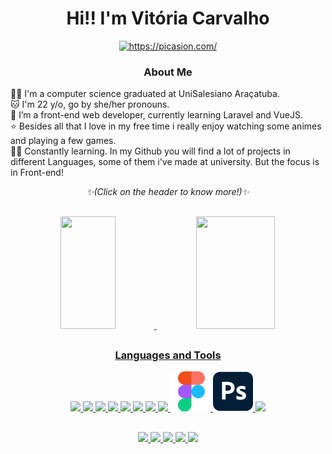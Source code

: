 <!-- Intro -->

<h1 align="center">Hi!! I'm Vitória Carvalho</h1>
<p align="Center">
  <a href="https://picasion.com/"><img src="https://i.picasion.com/pic92/0995b2f0727c39fdf46f816c66628195.gif" width="150" height="150" border="0" alt="https://picasion.com/" /></a><br /><a href="https://picasion.com/"></a>
</p>
<h3 align="center">About Me</h3>  
 <p>
 👩‍🎓  I'm a computer science graduated at UniSalesiano Araçatuba.
<br>🐱 I'm 22 y/o, go by she/her pronouns.
<br>💫 I’m a front-end web developer, currently learning Laravel and VueJS.
<br>⭐ Besides all that I love in my free time i really enjoy watching some animes and playing a few games.
<br>👩‍💻 Constantly learning. In my Github you will find a lot of projects in different Languages, some of them i've made at university. But the focus is in Front-end!
 <br> <p align="center"><i>✨(Click on the header to know more!)✨</i></p>
 </p>
 
 ##
 
 <div align="center">
  <a href="https://github.com/vikzinha">
  <img width="42%" height="180em" src="https://github-readme-stats.vercel.app/api?username=vikzinha&show_icons=true&theme=dracula&include_all_commits=true&count_private=true"/>
  <img width="50%" height="180em" src="https://github-readme-stats.vercel.app/api/top-langs/?username=vikzinha&layout=compact&langs_count=7&theme=dracula"/>
</div>

##
<h3 align="Center">Languages and Tools</h3>  
<p align="center">
<img src="https://cdn.jsdelivr.net/gh/devicons/devicon/icons/html5/html5-original-wordmark.svg" style="height: 4rem"/>
<img src="https://cdn.jsdelivr.net/gh/devicons/devicon/icons/css3/css3-original-wordmark.svg" style="height: 4rem"/>
<img src="https://cdn.jsdelivr.net/gh/devicons/devicon/icons/javascript/javascript-plain.svg" style="height: 4rem"/>
<img src="https://cdn.jsdelivr.net/gh/devicons/devicon/icons/bootstrap/bootstrap-plain-wordmark.svg"  style="height: 4rem"/>
<img src="https://cdn.jsdelivr.net/gh/devicons/devicon/icons/vuejs/vuejs-original.svg" style="height: 4rem"/>
<img src="https://cdn.jsdelivr.net/gh/devicons/devicon/icons/git/git-plain.svg" style="height: 4rem"/>
<img src="https://cdn.jsdelivr.net/gh/devicons/devicon/icons/github/github-original-wordmark.svg" style="height: 4rem; color:white"/>
<img src="https://cdn.jsdelivr.net/gh/devicons/devicon/icons/c/c-original.svg"  style="height: 4rem"/>
<img src="https://github.com/devicons/devicon/blob/master/icons/figma/figma-original.svg" style="height: 4rem" />
<img src="https://github.com/devicons/devicon/blob/master/icons/photoshop/photoshop-plain.svg" style="height: 4rem" />
<img src="https://cdn.jsdelivr.net/gh/devicons/devicon/icons/illustrator/illustrator-plain.svg" style="height: 4rem" />          
</p>

##

<!-- Socials --> 

<p align="center"> 
  <a href="https://instagram.com/vitoriacarvalho.dev" target="_blank">
  <img src="https://img.shields.io/badge/-Instagram-%23E4405F?style=for-the-badge&logo=instagram&logoColor=white" target="_blank">
  </a>
  
 <a href="https://twitter.com/carvalhovitdev" target="_blank">
 <img src="https://img.shields.io/badge/Twitter-1DA1F2?style=for-the-badge&logo=twitter&logoColor=white" target="_blank">
 </a> 
 
  <a href = "mailto:vitoriapereira.html@gmail.com">
  <img src="https://img.shields.io/badge/-Gmail-%23333?style=for-the-badge&logo=gmail&logoColor=white" target="_blank">
  </a>
  
  <a href="https://www.linkedin.com/in/vitoriacarvalhodev" target="_blank">
  <img src="https://img.shields.io/badge/-LinkedIn-%230077B5?style=for-the-badge&logo=linkedin&logoColor=white" target="_blank">
  </a> 
  
  <a href="https://codepen.io/vikzinha" target="_blank">
   <img src="https://img.shields.io/badge/Codepen-000000?style=for-the-badge&logo=codepen&logoColor=white" target="_blank">
  </a>
 
</p>








